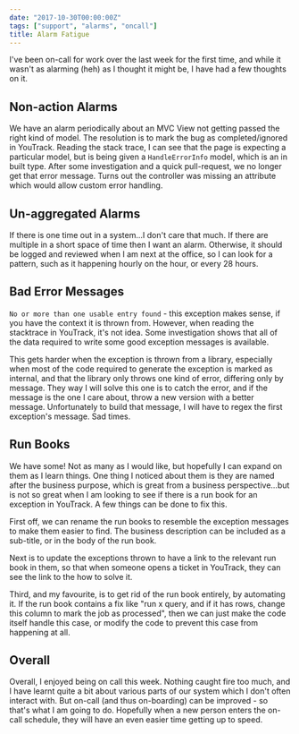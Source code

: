 ```yaml
---
date: "2017-10-30T00:00:00Z"
tags: ["support", "alarms", "oncall"]
title: Alarm Fatigue
---
```


I've been on-call for work over the last week for the first time, and while it wasn't as alarming (heh) as I thought it might be, I have had a few thoughts on it.

## Non-action Alarms

We have an alarm periodically about an MVC View not getting passed the right kind of model.  The resolution is to mark the bug as completed/ignored in YouTrack.  Reading the stack trace, I can see that the page is expecting a particular model, but is being given a `HandleErrorInfo` model, which is an in built type.  After some investigation and a quick pull-request, we no longer get that error message.  Turns out the controller was missing an attribute which would allow custom error handling.

## Un-aggregated Alarms

If there is one time out in a system...I don't care that much. If there are multiple in a short space of time then I want an alarm. Otherwise, it should be logged and reviewed when I am next at the office, so I can look  for a pattern, such as it happening hourly on the hour, or every 28 hours.

## Bad Error Messages

`No or more than one usable entry found` - this exception makes sense, if you have the context it is thrown from.  However, when reading the stacktrace in YouTrack, it's not idea.  Some investigation shows that all of the data required to write some good exception messages is available.

This gets harder when the exception is thrown from a library, especially when most of the code required to generate the exception is marked as internal, and that the library only throws one kind of error, differing only by message.  They way I will solve this one is to catch the error, and if the message is the one I care about, throw a new version with a better message.  Unfortunately to build that message, I will have to regex the first exception's message.  Sad times.

## Run Books

We have some! Not as many as I would like, but hopefully I can expand on them as I learn things.  One thing I noticed about them is they are named after the business purpose, which is great from a business perspective...but is not so great when I am looking to see if there is a run book for an exception in YouTrack.  A few things can be done to fix this.

First off, we can rename the run books to resemble the exception messages to make them easier to find.  The business description can be included as a sub-title, or in the body of the run book.

Next is to update the exceptions thrown to have a link to the relevant run book in them, so that when someone opens a ticket in YouTrack, they can see the link to the how to solve it.

Third, and my favourite, is to get rid of the run book entirely, by automating it.  If the run book contains a fix like "run x query, and if it has rows, change this column to mark the job as processed", then we can just make the code itself handle this case, or modify the code to prevent this case from happening at all.

## Overall

Overall, I enjoyed being on call this week.  Nothing caught fire too much, and I have learnt quite a bit about various parts of our system which I don't often interact with.  But on-call (and thus on-boarding) can be improved - so that's what I am going to do.  Hopefully when a new person enters the on-call schedule, they will have an even easier time getting up to speed.

